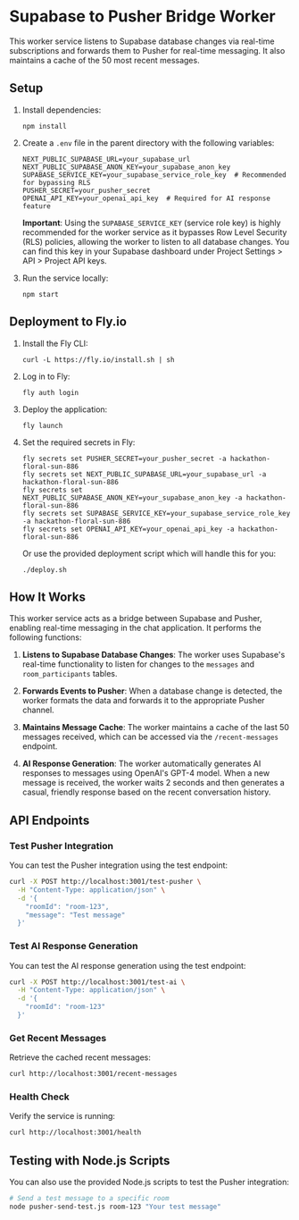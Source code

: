 # Supabase to Pusher Bridge Worker

This worker service listens to Supabase database changes via real-time subscriptions and forwards them to Pusher for real-time messaging. It also maintains a cache of the 50 most recent messages.

## Setup

1. Install dependencies:
   ```
   npm install
   ```

2. Create a `.env` file in the parent directory with the following variables:
   ```
   NEXT_PUBLIC_SUPABASE_URL=your_supabase_url
   NEXT_PUBLIC_SUPABASE_ANON_KEY=your_supabase_anon_key
   SUPABASE_SERVICE_KEY=your_supabase_service_role_key  # Recommended for bypassing RLS
   PUSHER_SECRET=your_pusher_secret
   OPENAI_API_KEY=your_openai_api_key  # Required for AI response feature
   ```
   
   **Important**: Using the `SUPABASE_SERVICE_KEY` (service role key) is highly recommended for the worker service as it bypasses Row Level Security (RLS) policies, allowing the worker to listen to all database changes. You can find this key in your Supabase dashboard under Project Settings > API > Project API keys.

3. Run the service locally:
   ```
   npm start
   ```

## Deployment to Fly.io

1. Install the Fly CLI:
   ```
   curl -L https://fly.io/install.sh | sh
   ```

2. Log in to Fly:
   ```
   fly auth login
   ```

3. Deploy the application:
   ```
   fly launch
   ```

4. Set the required secrets in Fly:
   ```
   fly secrets set PUSHER_SECRET=your_pusher_secret -a hackathon-floral-sun-886
   fly secrets set NEXT_PUBLIC_SUPABASE_URL=your_supabase_url -a hackathon-floral-sun-886
   fly secrets set NEXT_PUBLIC_SUPABASE_ANON_KEY=your_supabase_anon_key -a hackathon-floral-sun-886
   fly secrets set SUPABASE_SERVICE_KEY=your_supabase_service_role_key -a hackathon-floral-sun-886
   fly secrets set OPENAI_API_KEY=your_openai_api_key -a hackathon-floral-sun-886
   ```
   
   Or use the provided deployment script which will handle this for you:
   ```
   ./deploy.sh
   ```

## How It Works

This worker service acts as a bridge between Supabase and Pusher, enabling real-time messaging in the chat application. It performs the following functions:

1. **Listens to Supabase Database Changes**: The worker uses Supabase's real-time functionality to listen for changes to the `messages` and `room_participants` tables.

2. **Forwards Events to Pusher**: When a database change is detected, the worker formats the data and forwards it to the appropriate Pusher channel.

3. **Maintains Message Cache**: The worker maintains a cache of the last 50 messages received, which can be accessed via the `/recent-messages` endpoint.

4. **AI Response Generation**: The worker automatically generates AI responses to messages using OpenAI's GPT-4 model. When a new message is received, the worker waits 2 seconds and then generates a casual, friendly response based on the recent conversation history.

## API Endpoints

### Test Pusher Integration

You can test the Pusher integration using the test endpoint:

```bash
curl -X POST http://localhost:3001/test-pusher \
  -H "Content-Type: application/json" \
  -d '{
    "roomId": "room-123",
    "message": "Test message"
  }'
```

### Test AI Response Generation

You can test the AI response generation using the test endpoint:

```bash
curl -X POST http://localhost:3001/test-ai \
  -H "Content-Type: application/json" \
  -d '{
    "roomId": "room-123"
  }'
```

### Get Recent Messages

Retrieve the cached recent messages:

```bash
curl http://localhost:3001/recent-messages
```

### Health Check

Verify the service is running:

```bash
curl http://localhost:3001/health
```

## Testing with Node.js Scripts

You can also use the provided Node.js scripts to test the Pusher integration:

```bash
# Send a test message to a specific room
node pusher-send-test.js room-123 "Your test message"
```
